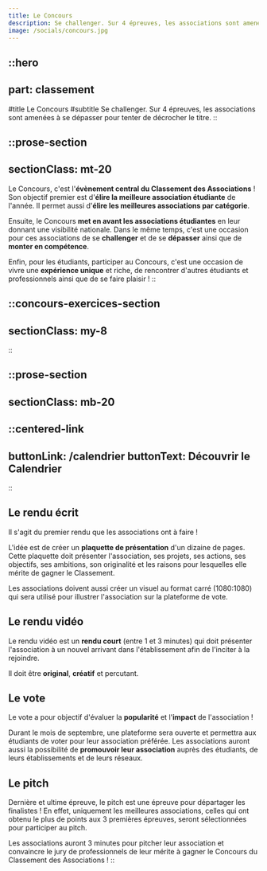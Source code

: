```yaml
---
title: Le Concours
description: Se challenger.​ ​Sur 4 épreuves, les associations sont amenées à se dépasser pour tenter de décrocher le titre.
image: /socials/concours.jpg
---
```


::hero
---
part: classement
---
#title
Le Concours
#subtitle
Se challenger.​ ​Sur 4 épreuves, les associations sont amenées à se dépasser pour tenter de décrocher le titre.
::

::prose-section
---
sectionClass: mt-20
---

Le Concours, c'est l'**évènement central du Classement des Associations** ! Son objectif premier est d'**élire la meilleure association étudiante** de l'année. Il permet aussi d'**élire les meilleures associations par catégorie**.

<!-- Cette année, nous avons les catégories suivantes : -->

Ensuite, le Concours **met en avant les associations étudiantes** en leur donnant une visibilité nationale. Dans le même temps, c'est une occasion pour ces associations de se **challenger** et de se **dépasser** ainsi que de **monter en compétence**.

Enfin, pour les étudiants, participer au Concours, c'est une occasion de vivre une **expérience unique** et riche, de rencontrer d'autres étudiants et professionnels ainsi que de se faire plaisir !
::

::concours-exercices-section
---
sectionClass: my-8
---
::

::prose-section
---
sectionClass: mb-20
---
  ::centered-link
  ---
  buttonLink: /calendrier
  buttonText: Découvrir le Calendrier
  ---
  ::

## Le rendu écrit

Il s'agit du premier rendu que les associations ont à faire !

L'idée est de créer un **plaquette de présentation** d'un dizaine de pages. Cette plaquette doit présenter l'association, ses projets, ses actions, ses objectifs, ses ambitions, son originalité et les raisons pour lesquelles elle mérite de gagner le Classement.

Les associations doivent aussi créer un visuel au format carré (1080:1080) qui sera utilisé pour illustrer l'association sur la plateforme de vote.

## Le rendu vidéo

Le rendu vidéo est un **rendu court** (entre 1 et 3 minutes) qui doit présenter l'association à un nouvel arrivant dans l'établissement afin de l'inciter à la rejoindre.

Il doit être **original**, **créatif** et percutant.
## Le vote

Le vote a pour objectif d'évaluer la **popularité** et l'**impact** de l'association !

Durant le mois de septembre, une plateforme sera ouverte et permettra aux étudiants de voter pour leur association préférée. Les associations auront aussi la possibilité de **promouvoir leur association** auprès des étudiants, de leurs établissements et de leurs réseaux.

## Le pitch

Dernière et ultime épreuve, le pitch est une épreuve pour départager les finalistes ! En effet, uniquement les meilleures associations, celles qui ont obtenu le plus de points aux 3 premières épreuves, seront sélectionnées pour participer au pitch. 

Les associations auront 3 minutes pour pitcher leur association et convaincre le jury de professionnels de leur mérite à gagner le Concours du Classement des Associations !
::
